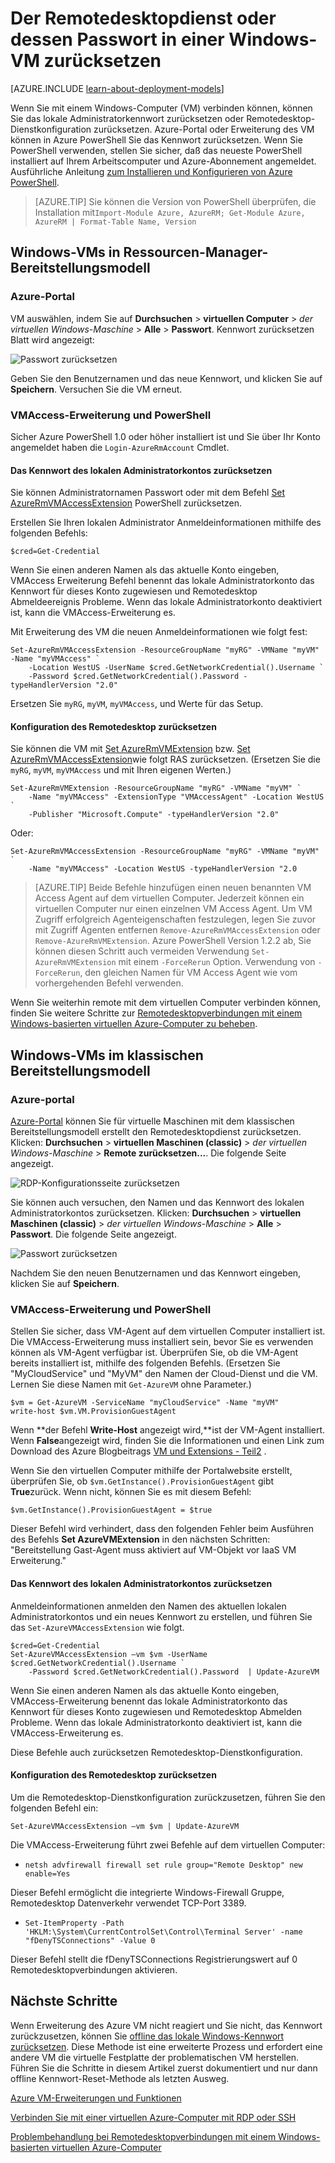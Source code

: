 <properties
    pageTitle="Das Kennwort oder die Remotedesktop-Konfiguration auf einem Windows-VM zurücksetzen | Microsoft Azure"
    description="Erfahren Sie, wie ein Kennwort oder Remote Desktop Services auf einer Windows-VM mit der Azure-Portal oder Azure PowerShell zurücksetzen."
    services="virtual-machines-windows"
    documentationCenter=""
    authors="iainfoulds"
    manager="timlt"
    editor=""
    tags="azure-resource-manager"/>

<tags
    ms.service="virtual-machines-windows"
    ms.workload="infrastructure-services"
    ms.tgt_pltfrm="vm-windows"
    ms.devlang="na"
    ms.topic="article"
    ms.date="09/01/2016"
    ms.author="iainfou"/>

# <a name="how-to-reset-the-remote-desktop-service-or-its-login-password-in-a-windows-vm"></a>Der Remotedesktopdienst oder dessen Passwort in einer Windows-VM zurücksetzen

[AZURE.INCLUDE [learn-about-deployment-models](../../includes/learn-about-deployment-models-both-include.md)]

Wenn Sie mit einem Windows-Computer (VM) verbinden können, können Sie das lokale Administratorkennwort zurücksetzen oder Remotedesktop-Dienstkonfiguration zurücksetzen. Azure-Portal oder Erweiterung des VM können in Azure PowerShell Sie das Kennwort zurücksetzen. Wenn Sie PowerShell verwenden, stellen Sie sicher, daß das neueste PowerShell installiert auf Ihrem Arbeitscomputer und Azure-Abonnement angemeldet. Ausführliche Anleitung [zum Installieren und Konfigurieren von Azure PowerShell](../powershell-install-configure.md).

> [AZURE.TIP] Sie können die Version von PowerShell überprüfen, die Installation mit`Import-Module Azure, AzureRM; Get-Module Azure, AzureRM | Format-Table Name, Version`

## <a name="windows-vms-in-resource-manager-deployment-model"></a>Windows-VMs in Ressourcen-Manager-Bereitstellungsmodell

### <a name="azure-portal"></a>Azure-Portal
VM auswählen, indem Sie auf **Durchsuchen** > **virtuellen Computer** > *der virtuellen Windows-Maschine* > **Alle** > **Passwort**. Kennwort zurücksetzen Blatt wird angezeigt:

![Passwort zurücksetzen](./media/virtual-machines-windows-reset-rdp/Portal-RM-PW-Reset-Windows.png)

Geben Sie den Benutzernamen und das neue Kennwort, und klicken Sie auf **Speichern**. Versuchen Sie die VM erneut.

### <a name="vmaccess-extension-and-powershell"></a>VMAccess-Erweiterung und PowerShell

Sicher Azure PowerShell 1.0 oder höher installiert ist und Sie über Ihr Konto angemeldet haben die `Login-AzureRmAccount` Cmdlet.

#### <a name="reset-the-local-administrator-account-password"></a>**Das Kennwort des lokalen Administratorkontos zurücksetzen**

Sie können Administratornamen Passwort oder mit dem Befehl [Set AzureRmVMAccessExtension](https://msdn.microsoft.com/library/mt619447.aspx) PowerShell zurücksetzen.

Erstellen Sie Ihren lokalen Administrator Anmeldeinformationen mithilfe des folgenden Befehls:

    $cred=Get-Credential

Wenn Sie einen anderen Namen als das aktuelle Konto eingeben, VMAccess Erweiterung Befehl benennt das lokale Administratorkonto das Kennwort für dieses Konto zugewiesen und Remotedesktop Abmeldeereignis Probleme. Wenn das lokale Administratorkonto deaktiviert ist, kann die VMAccess-Erweiterung es.

Mit Erweiterung des VM die neuen Anmeldeinformationen wie folgt fest:

    Set-AzureRmVMAccessExtension -ResourceGroupName "myRG" -VMName "myVM" -Name "myVMAccess" `
        -Location WestUS -UserName $cred.GetNetworkCredential().Username `
        -Password $cred.GetNetworkCredential().Password -typeHandlerVersion "2.0"


Ersetzen Sie `myRG`, `myVM`, `myVMAccess`, und Werte für das Setup.


#### <a name="reset-the-remote-desktop-service-configuration"></a>**Konfiguration des Remotedesktop zurücksetzen**

Sie können die VM mit [Set AzureRmVMExtension](https://msdn.microsoft.com/library/mt603745.aspx) bzw. [Set AzureRmVMAccessExtension](https://msdn.microsoft.com/library/mt619447.aspx)wie folgt RAS zurücksetzen. (Ersetzen Sie die `myRG`, `myVM`, `myVMAccess` und mit Ihren eigenen Werten.)

    Set-AzureRmVMExtension -ResourceGroupName "myRG" -VMName "myVM" `
        -Name "myVMAccess" -ExtensionType "VMAccessAgent" -Location WestUS `
        -Publisher "Microsoft.Compute" -typeHandlerVersion "2.0"

Oder:<br>

    Set-AzureRmVMAccessExtension -ResourceGroupName "myRG" -VMName "myVM" `
        -Name "myVMAccess" -Location WestUS -typeHandlerVersion "2.0


> [AZURE.TIP] Beide Befehle hinzufügen einen neuen benannten VM Access Agent auf dem virtuellen Computer. Jederzeit können ein virtuellen Computer nur einen einzelnen VM Access Agent. Um VM Zugriff erfolgreich Agenteigenschaften festzulegen, legen Sie zuvor mit Zugriff Agenten entfernen `Remove-AzureRmVMAccessExtension` oder `Remove-AzureRmVMExtension`. Azure PowerShell Version 1.2.2 ab, Sie können diesen Schritt auch vermeiden Verwendung `Set-AzureRmVMExtension` mit einem `-ForceRerun` Option. Verwendung von `-ForceRerun`, den gleichen Namen für VM Access Agent wie vom vorhergehenden Befehl verwenden.

Wenn Sie weiterhin remote mit dem virtuellen Computer verbinden können, finden Sie weitere Schritte zur [Remotedesktopverbindungen mit einem Windows-basierten virtuellen Azure-Computer zu beheben](virtual-machines-windows-troubleshoot-rdp-connection.md).


## <a name="windows-vms-in-the-classic-deployment-model"></a>Windows-VMs im klassischen Bereitstellungsmodell

### <a name="azure-portal"></a>Azure-portal

[Azure-Portal](https://portal.azure.com) können Sie für virtuelle Maschinen mit dem klassischen Bereitstellungsmodell erstellt den Remotedesktopdienst zurücksetzen. Klicken: **Durchsuchen** > **virtuellen Maschinen (classic)** > *der virtuellen Windows-Maschine* > **Remote zurücksetzen...**. Die folgende Seite angezeigt.

![RDP-Konfigurationsseite zurücksetzen](./media/virtual-machines-windows-reset-rdp/Portal-RDP-Reset-Windows.png)

Sie können auch versuchen, den Namen und das Kennwort des lokalen Administratorkontos zurücksetzen. Klicken: **Durchsuchen** > **virtuellen Maschinen (classic)** > *der virtuellen Windows-Maschine* > **Alle** > **Passwort**. Die folgende Seite angezeigt.

![Passwort zurücksetzen](./media/virtual-machines-windows-reset-rdp/Portal-PW-Reset-Windows.png)

Nachdem Sie den neuen Benutzernamen und das Kennwort eingeben, klicken Sie auf **Speichern**.

### <a name="vmaccess-extension-and-powershell"></a>VMAccess-Erweiterung und PowerShell

Stellen Sie sicher, dass VM-Agent auf dem virtuellen Computer installiert ist. Die VMAccess-Erweiterung muss installiert sein, bevor Sie es verwenden können als VM-Agent verfügbar ist. Überprüfen Sie, ob die VM-Agent bereits installiert ist, mithilfe des folgenden Befehls. (Ersetzen Sie "MyCloudService" und "MyVM" den Namen der Cloud-Dienst und die VM. Lernen Sie diese Namen mit `Get-AzureVM` ohne Parameter.)

    $vm = Get-AzureVM -ServiceName "myCloudService" -Name "myVM"
    write-host $vm.VM.ProvisionGuestAgent

Wenn **der Befehl **Write-Host** angezeigt wird,**ist der VM-Agent installiert. Wenn **False**angezeigt wird, finden Sie die Informationen und einen Link zum Download des Azure Blogbeitrags [VM und Extensions - Teil2](http://go.microsoft.com/fwlink/p/?linkid=403947&clcid=0x409) .

Wenn Sie den virtuellen Computer mithilfe der Portalwebsite erstellt, überprüfen Sie, ob `$vm.GetInstance().ProvisionGuestAgent` gibt **True**zurück. Wenn nicht, können Sie es mit diesem Befehl:

    $vm.GetInstance().ProvisionGuestAgent = $true

Dieser Befehl wird verhindert, dass den folgenden Fehler beim Ausführen des Befehls **Set AzureVMExtension** in den nächsten Schritten: "Bereitstellung Gast-Agent muss aktiviert auf VM-Objekt vor IaaS VM Erweiterung."

#### <a name="reset-the-local-administrator-account-password"></a>**Das Kennwort des lokalen Administratorkontos zurücksetzen**

Anmeldeinformationen anmelden den Namen des aktuellen lokalen Administratorkontos und ein neues Kennwort zu erstellen, und führen Sie das `Set-AzureVMAccessExtension` wie folgt.

    $cred=Get-Credential
    Set-AzureVMAccessExtension –vm $vm -UserName $cred.GetNetworkCredential().Username `
        -Password $cred.GetNetworkCredential().Password  | Update-AzureVM

Wenn Sie einen anderen Namen als das aktuelle Konto eingeben, VMAccess-Erweiterung benennt das lokale Administratorkonto das Kennwort für dieses Konto zugewiesen und Remotedesktop Abmelden Probleme. Wenn das lokale Administratorkonto deaktiviert ist, kann die VMAccess-Erweiterung es.

Diese Befehle auch zurücksetzen Remotedesktop-Dienstkonfiguration.

#### <a name="reset-the-remote-desktop-service-configuration"></a>**Konfiguration des Remotedesktop zurücksetzen**

Um die Remotedesktop-Dienstkonfiguration zurückzusetzen, führen Sie den folgenden Befehl ein:

    Set-AzureVMAccessExtension –vm $vm | Update-AzureVM

Die VMAccess-Erweiterung führt zwei Befehle auf dem virtuellen Computer:

- `netsh advfirewall firewall set rule group="Remote Desktop" new enable=Yes`

Dieser Befehl ermöglicht die integrierte Windows-Firewall Gruppe, Remotedesktop Datenverkehr verwendet TCP-Port 3389.

- `Set-ItemProperty -Path 'HKLM:\System\CurrentControlSet\Control\Terminal Server' -name "fDenyTSConnections" -Value 0`

Dieser Befehl stellt die fDenyTSConnections Registrierungswert auf 0 Remotedesktopverbindungen aktivieren.


## <a name="next-steps"></a>Nächste Schritte

Wenn Erweiterung des Azure VM nicht reagiert und Sie nicht, das Kennwort zurückzusetzen, können Sie [offline das lokale Windows-Kennwort zurücksetzen](virtual-machines-windows-reset-local-password-without-agent.md). Diese Methode ist eine erweiterte Prozess und erfordert eine andere VM die virtuelle Festplatte der problematischen VM herstellen. Führen Sie die Schritte in diesem Artikel zuerst dokumentiert und nur dann offline Kennwort-Reset-Methode als letzten Ausweg.

[Azure VM-Erweiterungen und Funktionen](virtual-machines-windows-extensions-features.md)

[Verbinden Sie mit einer virtuellen Azure-Computer mit RDP oder SSH](http://msdn.microsoft.com/library/azure/dn535788.aspx)

[Problembehandlung bei Remotedesktopverbindungen mit einem Windows-basierten virtuellen Azure-Computer](virtual-machines-windows-troubleshoot-rdp-connection.md)
